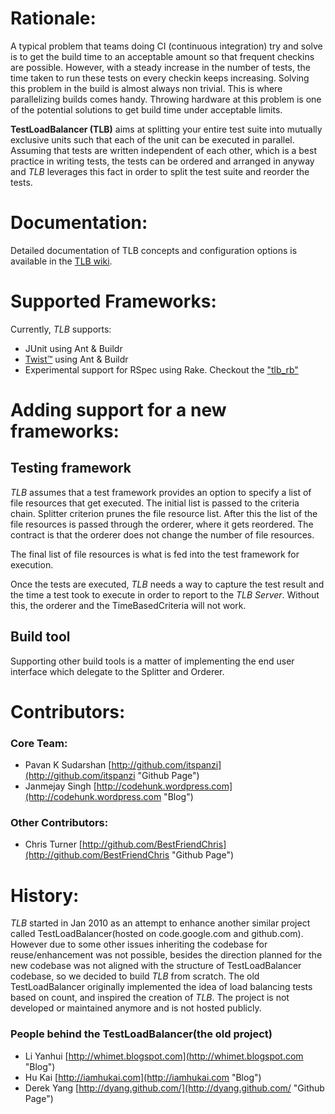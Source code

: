 # Rationale:
A typical problem that teams doing CI (continuous integration) try and solve is to get the build time to an acceptable amount so that frequent checkins are possible. However, with a steady increase in the number of tests, the time taken to run these tests on every checkin keeps increasing. Solving this problem in the build is almost always non trivial. This is where parallelizing builds comes handy. Throwing hardware at this problem is one of the potential solutions to get build time under acceptable limits.

**TestLoadBalancer (TLB)** aims at splitting your entire test suite into mutually exclusive units such that each of the unit can be executed in parallel. Assuming that tests are written independent of each other, which is a best practice in writing tests, the tests can be ordered and arranged in anyway and *TLB* leverages this fact in order to split the test suite and reorder the tests.

# Documentation:
Detailed documentation of TLB concepts and configuration options is available in the [TLB wiki](http://wiki.github.com/janmejay/tlb).

# Supported Frameworks:
Currently, *TLB* supports:

  * JUnit using Ant & Buildr
  * [Twist™](http://www.thoughtworks-studios.com/agile-test-automation "ThoughtWorks Studios - Twist") using Ant & Buildr
  * Experimental support for RSpec using Rake. Checkout the ["tlb_rb"](http://github.com/janmejay/tlb_rb)

# Adding support for a new frameworks:
## Testing framework
*TLB* assumes that a test framework provides an option to specify a list of file resources that get executed. The initial list is passed to the criteria chain. Splitter criterion prunes the file resource list. After this the list of the file resources is passed through the orderer, where it gets reordered. The contract is that the orderer does not change the number of file resources.

The final list of file resources is what is fed into the test framework for execution.

Once the tests are executed, *TLB* needs a way to capture the test result and the time a test took to execute in order to report to the *TLB Server*. Without this, the orderer and the TimeBasedCriteria will not work.

## Build tool
Supporting other build tools is a matter of implementing the end user interface which delegate to the Splitter and Orderer.

# Contributors:
### Core Team:
  * Pavan K Sudarshan [http://github.com/itspanzi](http://github.com/itspanzi "Github Page")
  * Janmejay Singh [http://codehunk.wordpress.com](http://codehunk.wordpress.com "Blog")

### Other Contributors:
  * Chris Turner [http://github.com/BestFriendChris](http://github.com/BestFriendChris "Github Page")

# History:
  *TLB* started in Jan 2010 as an attempt to enhance another similar project called TestLoadBalancer(hosted on code.google.com and github.com). However due to some other issues inheriting the codebase for reuse/enhancement was not possible, besides the direction planned for the new codebase was not aligned with the structure of TestLoadBalancer codebase, so we decided to build *TLB* from scratch. The old TestLoadBalancer originally implemented the idea of load balancing tests based on count, and inspired the creation of *TLB*. The project is not developed or maintained anymore and is not hosted publicly. 

### People behind the TestLoadBalancer(the old project)
  * Li Yanhui [http://whimet.blogspot.com](http://whimet.blogspot.com "Blog")
  * Hu Kai [http://iamhukai.com](http://iamhukai.com "Blog")
  * Derek Yang [http://dyang.github.com/](http://dyang.github.com/ "Github Page")
